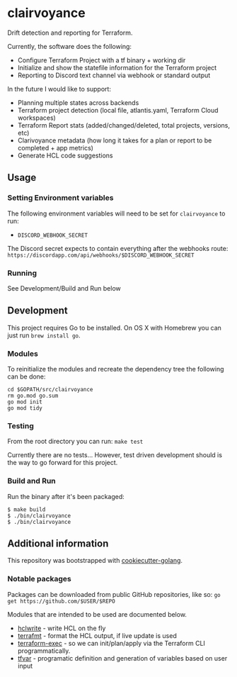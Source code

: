 # clairvoyance
Drift detection and reporting for Terraform.

Currently, the software does the following:
- Configure Terraform Project with a tf binary + working dir
- Initialize and show the statefile information for the Terraform project
- Reporting to Discord text channel via webhook or standard output

In the future I would like to support:
- Planning multiple states across backends
- Terraform project detection (local file, atlantis.yaml, Terraform Cloud workspaces)
- Terraform Report stats (added/changed/deleted, total projects, versions, etc)
- Clarivoyance metadata (how long it takes for a plan or report to be completed + app metrics)
- Generate HCL code suggestions

## Usage
### Setting Environment variables
The following environment variables will need to be set for `clairvoyance` to run:
- `DISCORD_WEBHOOK_SECRET`

The Discord secret expects to contain everything after the webhooks route:
`https://discordapp.com/api/webhooks/$DISCORD_WEBHOOK_SECRET`

### Running
See Development/Build and Run below

## Development
This project requires Go to be installed. 
On OS X with Homebrew you can just run `brew install go`.

### Modules
To reinitialize the modules and recreate the dependency tree the following can be done:
```
cd $GOPATH/src/clairvoyance
rm go.mod go.sum
go mod init
go mod tidy
```

### Testing
From the root directory you can run:
`make test`

Currently there are no tests...
However, test driven development should is the way to go forward for this project.

### Build and Run
Run the binary after it's been packaged:
```console
$ make build
$ ./bin/clairvoyance
$ ./bin/clairvoyance
```

## Additional information
This repository was bootstrapped with [cookiecutter-golang](https://github.com/lacion/cookiecutter-golang).

### Notable packages
Packages can be downloaded from public GitHub repositories, like so:
`go get https://github.com/$USER/$REPO`

Modules that are intended to be used are documented below.
- [hclwrite](https://github.com/hashicorp/hcl/tree/v2.0.0/hclwrite) - write HCL on the fly
- [terrafmt](https://github.com/terrycain/terrafmt) - format the HCL output, if live update is used
- [terraform-exec](https://github.com/kmoe/terraform-exec) - so we can init/plan/apply via the Terraform CLI programmatically.
- [tfvar](https://github.com/shihanng/tfvar) - programatic definition and generation of variables based on user input
